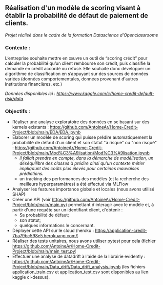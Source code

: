 ## Réalisation d'un modèle de scoring visant à établir la probabilité de défaut de paiement de clients.

*Projet réalisé dans le cadre de la formation Datascience d'Openclassrooms*

### Contexte :
L’entreprise souhaite mettre en œuvre un outil de “scoring crédit” pour calculer la probabilité qu’un client rembourse son crédit, puis classifie la demande en crédit accordé ou refusé. Elle souhaite donc développer un algorithme de classification en s’appuyant sur des sources de données variées (données comportementales, données provenant d'autres institutions financières, etc.)

*Données disponibles ici : https://www.kaggle.com/c/home-credit-default-risk/data*

### Objectifs :

   - Réaliser une analyse exploratoire des données en se basant sur des kernels existants : https://github.com/AntoineAr/Home-Credit-Project/blob/main/EDA/EDA.ipynb
   - Elaborer un modèle de scoring qui puisse prédire automatiquement la probabilité de défaut d'un client et son statut "à risque" ou "non risqué" : https://github.com/AntoineAr/Home-Credit-Project/blob/main/Mod%C3%A9lisation/Mod%C3%A9lisation.ipynb
        - *il fallait prendre en compte, dans la démarche de modélisation, un déséquilibre des classes à prédire ainsi qu'un contexte métier impliqaunt des coûts plus élevés pour certaines mauvaises prédictions.*
        - un tracking des performances des modèles (et la recherche des meilleurs hyperparamètres) a été effectué via MLFlow
   - Analyser les features importance globale et locales (nous avons utilisé SHAP)
   - Créer une API (voir https://github.com/AntoineAr/Home-Credit-Project/blob/main/main.py) permettant d'interagir avec le modèle et, à partir d'une requête sur un identifiant client, d'obtenir : 
       - Sa probabilité de défaut;
       - son statut;
       - quelques informations le concernant.
   - Déployer cette API sur le cloud (heroku : https://application-credit-7ba79bc598e5.herokuapp.com/)
   - Réaliser des tests unitaires, nous avons utiliser pytest pour cela (fichier https://github.com/AntoineAr/Home-Credit-Project/blob/main/main_test.py)
   - Effectuer une analyse de datadrift à l'aide de la librairie evidently : https://github.com/AntoineAr/Home-Credit-Project/blob/main/Data_drift/Data_drift_analysis.ipynb (les fichiers application_train.csv et application_test.csv sont disponibles au lien kaggle ci-dessus).